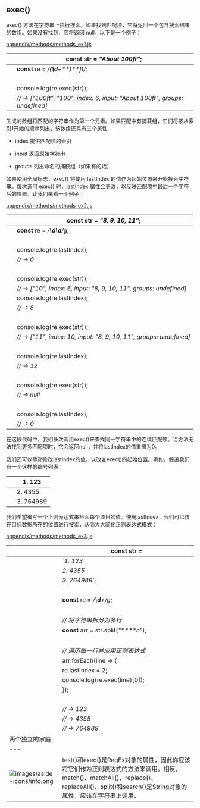 ## exec()

exec() 方法在字符串上执行搜索。如果找到匹配项，它将返回一个包含搜索结果的数组。如果没有找到，它将返回 null。以下是一个例子：

[appendix/methods/methods_ex1.js](http://media.pragprog.com/titles/fkjavascript/code/appendix/methods/methods_ex1.js)

|   | **const** str = *"About 100ft"*; |
| --- | --- |
|   | **const** re = */**(\d**+**)**ft/*; |
|   |  |
|   | console.log(re.exec(str)); |
|   | *// → ["100ft", "100", index: 6, input: "About 100ft", groups: undefined]* |

生成的数组将匹配的字符串作为第一个元素。如果匹配中有捕获组，它们将按从索引1开始的顺序列出。该数组还具有三个属性：

+   index 提供匹配项的索引

+   input 返回原始字符串

+   groups 列出命名的捕获组（如果有的话）

如果使用全局标志，exec() 将使用 lastIndex 的值作为起始位置来开始搜索字符串。每次调用 exec() 时，lastIndex 属性会更改，以反映匹配项中最后一个字符后的位置。让我们来看一个例子：

[appendix/methods/methods_ex2.js](http://media.pragprog.com/titles/fkjavascript/code/appendix/methods/methods_ex2.js)

|   | **const** str = *"8, 9, 10, 11"*; |
| --- | --- |
|   | **const** re = */**\d\d**/g*; |
|   |  |
|   | console.log(re.lastIndex); |
|   | *// → 0* |
|   |  |
|   | console.log(re.exec(str)); |
|   | *// → ["10", index: 6, input: "8, 9, 10, 11", groups: undefined]* |
|   | console.log(re.lastIndex); |
|   | *// → 8* |
|   |  |
|   | console.log(re.exec(str)); |
|   | *// → ["11", index: 10, input: "8, 9, 10, 11", groups: undefined]* |
|   |  |
|   | console.log(re.lastIndex); |
|   | *// → 12* |
|   |  |
|   | console.log(re.exec(str)); |
|   | *// → null* |
|   |  |
|   | console.log(re.lastIndex); |
|   | *// → 0* |

在这段代码中，我们多次调用exec()来查找同一字符串中的连续匹配项。当方法无法找到更多匹配项时，它会返回null，并将lastIndex的值重置为0。

我们还可以手动修改lastIndex的值，以改变exec()的起始位置。例如，假设我们有一个这样的编号列表：

|   | 1\. 123 |
| --- | --- |
|   | 2\. 4355 |
|   | 3\. 764989 |

我们希望编写一个正则表达式来检索每个项目的值。使用lastIndex，我们可以仅在目标数据所在的位置进行搜索，从而大大简化正则表达式模式：

[appendix/methods/methods_ex3.js](http://media.pragprog.com/titles/fkjavascript/code/appendix/methods/methods_ex3.js)

|   | **const** str = |
| --- | --- |
|   | *`1\. 123* |
|   | *2\. 4355* |
|   | *3\. 764989`*; |
|   |  |
|   | **const** re = */**\d**+/g*; |
|   |  |
|   | *// 将字符串拆分为多行* |
|   | **const** arr = str.split(*"***\***n"*); |
|   |  |
|   | *// 遍历每一行并应用正则表达式* |
|   | arr.forEach(line => { |
|   | re.lastIndex = 2; |
|   | console.log(re.exec(line)[0]); |
|   | }); |
|   |  |
|   | *// → 123* |
|   | *// → 4355* |
|   | *// → 764989* |
| 两个独立的家庭 |
| --- |
| ![images/aside-icons/info.png](images/aside-icons/info.png) | test()和exec()是RegEx对象的属性，因此你应该将它们作为正则表达式的方法来调用。相反，match()、matchAll()、replace()、replaceAll()、split()和search()是String对象的属性，应该在字符串上调用。 |
